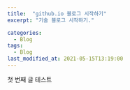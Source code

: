 ```yaml
---
title:  "github.io 블로그 시작하기"
excerpt: "기술 블로그 시작하기."

categories:
  - Blog
tags:
  - Blog
last_modified_at: 2021-05-15T13:19:00
---
```


첫 번째 글 테스트

